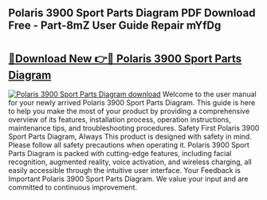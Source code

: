 ## Polaris 3900 Sport Parts Diagram PDF Download Free - Part-8mZ User Guide Repair mYfDg

# <h2><a href="http://dfpgvk.blite.top/?on=Polaris+3900+Sport+Parts+Diagram">🔗Download New 👉🔴 Polaris 3900 Sport Parts Diagram</a></h2>

[![Polaris 3900 Sport Parts Diagram download](https://i.imgur.com/lujVjoI.png)](http://dfpgvk.blite.top/?on=Polaris+3900+Sport+Parts+Diagram)
Welcome to the user manual for your newly arrived Polaris 3900 Sport Parts Diagram. This guide is here to help you make the most of your product by providing a comprehensive overview of its features, installation process, operation instructions, maintenance tips, and troubleshooting procedures. Safety First Polaris 3900 Sport Parts Diagram, Always This product is designed with safety in mind. Please follow all safety precautions when operating it. Polaris 3900 Sport Parts Diagram is packed with cutting-edge features, including facial recognition, augmented reality, voice activation, and wireless charging, all easily accessible through the intuitive user interface. Your Feedback is Important Polaris 3900 Sport Parts Diagram. We value your input and are committed to continuous improvement.

